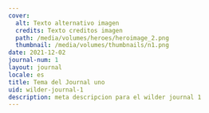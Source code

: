 ```yaml
---
cover:
  alt: Texto alternativo imagen
  credits: Texto creditos imagen
  path: /media/volumes/heroes/heroimage_2.png
  thumbnail: /media/volumes/thumbnails/n1.png
date: 2021-12-02
journal-num: 1
layout: journal
locale: es
title: Tema del Journal uno
uid: wilder-journal-1
description: meta descripcion para el wilder journal 1
---
```

